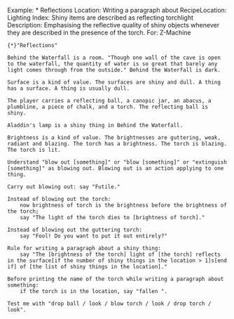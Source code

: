 Example: * Reflections
Location: Writing a paragraph about
RecipeLocation: Lighting
Index: Shiny items are described as reflecting torchlight
Description: Emphasising the reflective quality of shiny objects whenever they are described in the presence of the torch.
For: Z-Machine

  

``` inform7
{*}"Reflections"

Behind the Waterfall is a room. "Though one wall of the cave is open to the waterfall, the quantity of water is so great that barely any light comes through from the outside." Behind the Waterfall is dark.

Surface is a kind of value. The surfaces are shiny and dull. A thing has a surface. A thing is usually dull.

The player carries a reflecting ball, a canopic jar, an abacus, a plumbline, a piece of chalk, and a torch. The reflecting ball is shiny.

Aladdin's lamp is a shiny thing in Behind the Waterfall.

Brightness is a kind of value. The brightnesses are guttering, weak, radiant and blazing. The torch has a brightness. The torch is blazing. The torch is lit.

Understand "blow out [something]" or "blow [something]" or "extinguish [something]" as blowing out. Blowing out is an action applying to one thing.

Carry out blowing out: say "Futile."

Instead of blowing out the torch:
	now brightness of torch is the brightness before the brightness of the torch;
	say "The light of the torch dies to [brightness of torch]."

Instead of blowing out the guttering torch:
	say "Fool! Do you want to put it out entirely?"

Rule for writing a paragraph about a shiny thing:
	say "The [brightness of the torch] light of [the torch] reflects in the surface[if the number of shiny things in the location > 1]s[end if] of [the list of shiny things in the location]."

Before printing the name of the torch while writing a paragraph about something:
	if the torch is in the location, say "fallen ".

Test me with "drop ball / look / blow torch / look / drop torch / look".
```

